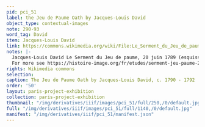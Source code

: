```yaml
---
pid: pci_51
label: the Jeu de Paume Oath by Jacques-Louis David
object_type: contextual-images
note: 290-93
word_tag: David
item: Jacques-Louis David
link: https://commons.wikimedia.org/wiki/File:Le_Serment_du_Jeu_de_paume.jpg?uselang=fr
notes: |-
  Jacques-Louis David Le Serment du Jeu de paume, 20 juin 1789 (esquisse) (1791). Versailles.
  For more see https://histoire-image.org/fr/etudes/serment-jeu-paume-20-juin-1789
rights: Wikimedia commons
selection: 
caption: The Jeu de Paume Oath by Jacques-Louis David, c. 1790 - 1792
order: '50'
layout: paris-project-exhibition
collection: paris-project-exhibition
thumbnail: "/img/derivatives/iiif/images/pci_51/full/250,/0/default.jpg"
full: "/img/derivatives/iiif/images/pci_51/full/1140,/0/default.jpg"
manifest: "/img/derivatives/iiif/pci_51/manifest.json"
---
```

